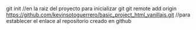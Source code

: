 git init //en la raiz del proyecto para inicializar git
git remote add origin https://github.com/kevinsotoguerrero/basic_project_html_vanillajs.git //para establecer el enlace al repositorio creado en github
